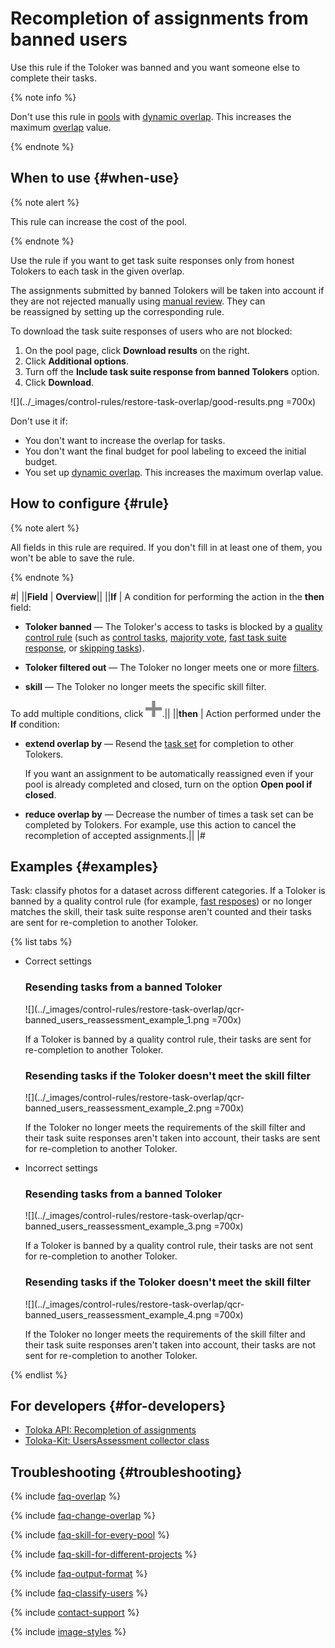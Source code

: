 # Recompletion of assignments from banned users

Use this rule if the Toloker was banned and you want someone else to complete their tasks.

{% note info %}

Don't use this rule in [pools](../../glossary.md#pool) with [dynamic overlap](dynamic-overlap.md). This increases the maximum [overlap](../../glossary.md#overlap) value.

{% endnote %}

## When to use {#when-use}

{% note alert %}

This rule can increase the cost of the pool.

{% endnote %}

Use the rule if you want to get task suite responses only from honest Tolokers to each task in the given overlap.

The assignments submitted by banned Tolokers will be taken into account if they are not rejected manually using [manual review](../../glossary.md#assignment-review). They can be reassigned by setting up the corresponding rule.

To download the task suite responses of users who are not blocked:

1. On the pool page, click **Download results** on the right.
1. Click **Additional options**.
1. Turn off the **Include task suite response from banned Tolokers** option.
1. Click **Download**.

![](../_images/control-rules/restore-task-overlap/good-results.png =700x)

Don't use it if:

- You don't want to increase the overlap for tasks.
- You don't want the final budget for pool labeling to exceed the initial budget.
- You set up [dynamic overlap](dynamic-overlap.md). This increases the maximum overlap value.

## How to configure {#rule}

{% note alert %}

All fields in this rule are required. If you don't fill in at least one of them, you won't be able to save the rule.

{% endnote %}

#|
||**Field** | **Overview**||
||**If** | A condition for performing the action in the **then** field:

- **Toloker banned** — The Toloker's access to tasks is blocked by a [quality control rule](../../glossary.md#quality-control-rule) (such as [control tasks](../../glossary.md#control-task), [majority vote](../../glossary.md#majority-vote), [fast task suite response](../../glossary.md#fast-responses), or [skipping tasks](../../glossary.md#skipping-tasks)).

- **Toloker filtered out** — The Toloker no longer meets one or more [filters](filters.md).

- **skill** — The Toloker no longer meets the specific skill filter.

To add multiple conditions, click ![](../_images/add.svg).||
||**then** | Action performed under the **If** condition:

- **extend overlap by** — Resend the [task set](../../glossary.md#task-suite) for completion to other Tolokers.

    If you want an assignment to be automatically reassigned even if your pool is already completed and closed, turn on the option **Open pool if closed**.

- **reduce overlap by** — Decrease the number of times a task set can be completed by Tolokers. For example, use this action to cancel the recompletion of accepted assignments.||
|#

## Examples {#examples}

Task: classify photos for a dataset across different categories. If a Toloker is banned by a quality control rule (for example, [fast resposes](quick-answers.md)) or no longer matches the skill, their task suite response aren't counted and their tasks are sent for re-completion to another Toloker.

{% list tabs %}

- Correct settings

  ### Resending tasks from a banned Toloker

  ![](../_images/control-rules/restore-task-overlap/qcr-banned_users_reassessment_example_1.png =700x)

  If a Toloker is banned by a quality control rule, their tasks are sent for re-completion to another Toloker.

  ### Resending tasks if the Toloker doesn't meet the skill filter

  ![](../_images/control-rules/restore-task-overlap/qcr-banned_users_reassessment_example_2.png =700x)

  If the Toloker no longer meets the requirements of the skill filter and their task suite responses aren't taken into account, their tasks are sent for re-completion to another Toloker.

- Incorrect settings

  ### Resending tasks from a banned Toloker

  ![](../_images/control-rules/restore-task-overlap/qcr-banned_users_reassessment_example_3.png =700x)

  If a Toloker is banned by a quality control rule, their tasks are not sent for re-completion to another Toloker.

  ### Resending tasks if the Toloker doesn't meet the skill filter

  ![](../_images/control-rules/restore-task-overlap/qcr-banned_users_reassessment_example_4.png =700x)

  If the Toloker no longer meets the requirements of the skill filter and their task suite responses aren't taken into account, their tasks are not sent for re-completion to another Toloker.

{% endlist %}

## For developers {#for-developers}

- [Toloka API: Recompletion of assignments](../../api/concepts/restore-task-overlap.md)
- [Toloka-Kit: UsersAssessment collector class](../../toloka-kit/reference/toloka.client.collectors.UsersAssessment.md)

## Troubleshooting {#troubleshooting}

{% include [faq-overlap](../_includes/faq/pool-setup/overlap.md) %}

{% include [faq-change-overlap](../_includes/faq/pool-setup/change-overlap.md) %}

{% include [faq-skill-for-every-pool](../_includes/faq/pool-setup/skill-for-every-pool.md) %}

{% include [faq-skill-for-different-projects](../_includes/faq/pool-setup/skill-for-different-projects.md) %}

{% include [faq-output-format](../_includes/faq/pool-setup/output-format.md) %}

{% include [faq-classify-users](../_includes/faq/pool-setup/classify-users.md) %}

{% include [contact-support](../_includes/contact-support.md) %}

{% include [image-styles](../../../_includes/image-styles-internal.md) %}